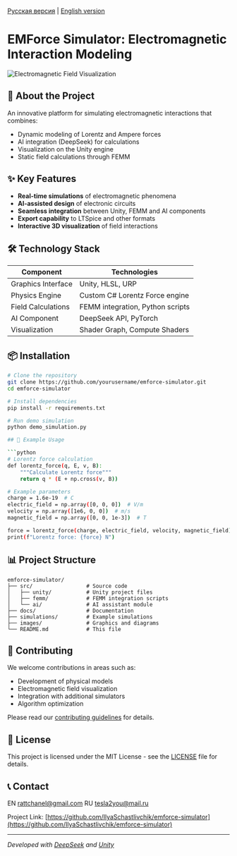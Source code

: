 [Русская версия](README_RU.md) | [English version](README.md)

# EMForce Simulator: Electromagnetic Interaction Modeling

![Electromagnetic Field Visualization](images/field_simulation.png)

## 🚀 About the Project

An innovative platform for simulating electromagnetic interactions that combines:
- Dynamic modeling of Lorentz and Ampere forces
- AI integration (DeepSeek) for calculations
- Visualization on the Unity engine
- Static field calculations through FEMM

## ✨ Key Features

- **Real-time simulations** of electromagnetic phenomena
- **AI-assisted design** of electronic circuits
- **Seamless integration** between Unity, FEMM and AI components
- **Export capability** to LTSpice and other formats
- **Interactive 3D visualization** of field interactions

## 🛠 Technology Stack

| Component | Technologies |
|-----------|-------------|
| Graphics Interface | Unity, HLSL, URP |
| Physics Engine | Custom C# Lorentz Force engine |
| Field Calculations | FEMM integration, Python scripts |
| AI Component | DeepSeek API, PyTorch |
| Visualization | Shader Graph, Compute Shaders |

## 📦 Installation

```bash
# Clone the repository
git clone https://github.com/yourusername/emforce-simulator.git
cd emforce-simulator

# Install dependencies
pip install -r requirements.txt

# Run demo simulation
python demo_simulation.py

## 🧪 Example Usage

```python
# Lorentz force calculation
def lorentz_force(q, E, v, B):
    """Calculate Lorentz force"""
    return q * (E + np.cross(v, B))

# Example parameters
charge = 1.6e-19  # C
electric_field = np.array([0, 0, 0])  # V/m
velocity = np.array([1e6, 0, 0])  # m/s
magnetic_field = np.array([0, 0, 1e-3])  # T

force = lorentz_force(charge, electric_field, velocity, magnetic_field)
print(f"Lorentz force: {force} N")
 ```

## 📊 Project Structure

 ```
 emforce-simulator/
 ├── src/                 # Source code
 │   ├── unity/           # Unity project files
 │   ├── femm/            # FEMM integration scripts
 │   └── ai/              # AI assistant module
 ├── docs/                # Documentation
 ├── simulations/         # Example simulations
 ├── images/              # Graphics and diagrams
 └── README.md            # This file
 ```
 
 
## 🤝 Contributing

We welcome contributions in areas such as:
- Development of physical models
- Electromagnetic field visualization
- Integration with additional simulators
- Algorithm optimization

Please read our [contributing guidelines](docs/CONTRIBUTING.md) for details.

## 📝 License

This project is licensed under the MIT License - see the [LICENSE](LICENSE) file for details.

## 📞 Contact

EN [rattchanel@gmail.com](mailto:rattchanel@gmail.com)
RU [tesla2you@mail.ru](mailto:tesla2you@mail.ru)

Project Link: [https://github.com/IlyaSchastlivchik/emforce-simulator](https://github.com/IlyaSchastlivchik/emforce-simulator)

---

*Developed with [DeepSeek](https://deepseek.com) and [Unity](https://unity.com)*